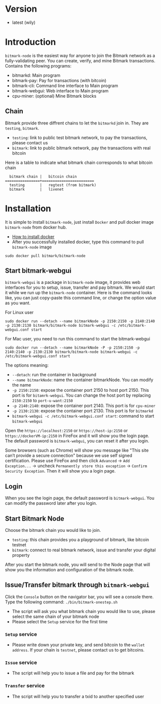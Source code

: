 # Version
- latest (wily)

# Introduction
`bitmark-node` is the easiest way for anyone to join the Bitmark network as a fully-validating peer. You can create, verify, and mine Bitmark transactions. Contains the following programs:
- bitmarkd: Main program
- bitmark-pay: Pay for transactions (with bitcoin)
- bitmark-cli: Command line interface to Main program
- bitmark-webgui: Web interface to Main program
- cpu-miner: (optional) Mine Bitmark blocks

## Chain
Bitmark provide three diffrent chains to let the `bitmarkd` join in. They are `testing`, `bitmark`.
- `testing`: link to public test bitmark network, to pay the transactions, please contact us
- `bitmark`: link to public bitmark network, pay the transactions with real bitcoin

Here is a table to indicate what bitmark chain corresponds to what bitcoin chain
```
  bitmark chain |   bitcoin chain
================+========================
  testing       |   regtest (from bitmark)
  bitmark       |   livenet
```

# Installation
It is simple to install `bitmark-node`, just install `Docker` and pull docker image `bitmark-node` from docker hub.

- [How to install docker](https://docs.docker.com/linux/)
- After you successfully installed docker, type this command to pull `bitmark-node` image
```
sudo docker pull bitmark/bitmark-node
```

## Start bitmark-webgui
`bitmark-webgui` is a package in `bitmark-node` image, it provides web interfaces for you to setup, issue, transfer and pay bitmark. We would start it while we run up the `bitmark-node` container.
Here is the command looks like, you can just copy-paste this command line, or change the option value as you want.

For Linux user
```
sudo docker run --detach --name bitmarkNode -p 2150:2150 -p 2140:2140 -p 2130:2130 bitmark/bitmark-node bitmark-webgui -c /etc/bitmark-webgui.conf start
```
For Mac user, you need to run this command to start the bitmark-webgui
```
sudo docker run --detach --name bitmarkNode -P -p 2150:2150 -p 2140:2140 -p 2130:2130 bitmark/bitmark-node bitmark-webgui -c /etc/bitmark-webgui.conf start
```

The options meaning:
- `--detach`: run the container in background
- `--name bitmarkNode`: name the container bitmarkNode. You can modify the name
- `-p 2150:2150`: expose the container port 2150 to host port 2150. This port is for `bitamrk-webgui`. You can change the host port by replacing `2150:2150` to `port-u-want:2150`
- `-p 2140:2140`: expose the container port 2140. This port is for `cpu-miner`
- `-p 2130:2130`: expose the container port 2130. This port is for `bitmarkd`
- `bitmark-webgui -c /etc/bitmark-webgui.conf start`: command to start `bitmark-webgui`

Open the `https://localhost:2150` or `https://host-ip:2150` or `https://dockerVM-ip:2150` in FireFox and it will show you the login page. The default password is `bitmark-webgui`, you can reset it after you login.

Some browsers (such as Chrome) will show you message like "This site can’t provide a secure connection"  because we use self signed certification. Please use FireFox and then click `Advanced` -> `Add Exception...` -> uncheck `Permanently store this exception` -> `Confirm Security Exception`. Then it will show you a login page.

## Login
When you see the login page, the default password is `bitmark-webgui`. You can modify the password later after you login.

## Start Bitmark Node
Choose the bitmark chain you would like to join.
- `testing`: this chain provides you a playground of bitmark, like bitcoin testnet
- `bitmark`: connect to real bitmark network, issue and transfer your digital property

After you start the bitmark node, you will send to the Node page that will show you the information and configuration of the bitmark node.

## Issue/Transfer bitmark through `bitmark-webgui`
Click the `Console` button on the navigator bar, you will see a console there. Type the following command:
`./bin/bitmark-onestep.sh`

- The script will ask you what bitmark chain you would like to use, please select the same chain of your bitmark node
- Please select the `Setup` service for the first time

### `Setup` service
- Please write down your private key, and send bitcoin to the `wallet address`. If your chain is `testnet`, please contact us to get bitcoins.

### `Issue` service
- The script will help you to issue a file and pay for the bitmark

### `Transfer` service
- The script will help you to transfer a txid to another specified user
